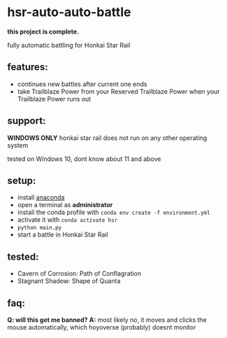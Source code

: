 # hsr-auto-auto-battle

 **this project is complete.**

fully automatic battling for Honkai Star Rail

## features:
- continues new battles after current one ends
- take Trailblaze Power from your Reserved Trailblaze Power when your Trailblaze Power runs out

## support:
**WINDOWS ONLY**
honkai star rail does not run on any other operating system

tested on Windows 10, dont know about 11 and above

## setup:
- install [anaconda](https://www.anaconda.com/download)
- open a terminal as **administrator**
- install the conda profile with `conda env create -f environment.yml`
- activate it with `conda activate hsr`
- `python main.py`
- start a battle in Honkai Star Rail

## tested:
- Cavern of Corrosion: Path of Conflagration
- Stagnant Shadow: Shape of Quanta

## faq:
**Q: will this get me banned?**
**A:** most likely no, it moves and clicks the mouse automatically, which hoyoverse (probably) doesnt monitor
